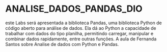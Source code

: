 # ANALISE_DADOS_PANDAS_DIO

este Labs será apresentada a biblioteca Pandas, uma biblioteca Python de código aberto para análise de dados. Ela dá ao Python a capacidade de trabalhar com dados do tipo planilha, permitindo carregar, manipular e combinar dados rapidamente, entre outras funções. A aula de Fernanda Santos sobre Analise de dados com Python e Pandas.
